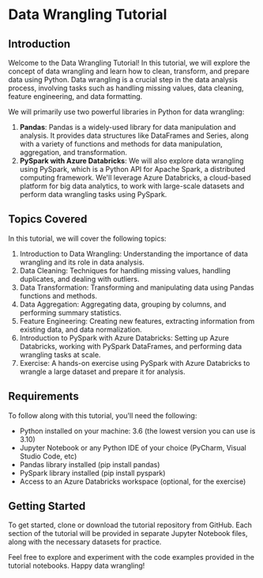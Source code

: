 # Data Wrangling Tutorial
## Introduction
Welcome to the Data Wrangling Tutorial! In this tutorial, we will explore the concept of data wrangling and learn how to clean, transform, and prepare data using Python. Data wrangling is a crucial step in the data analysis process, involving tasks such as handling missing values, data cleaning, feature engineering, and data formatting.

We will primarily use two powerful libraries in Python for data wrangling:
  1. **Pandas**: Pandas is a widely-used library for data manipulation and analysis. It provides data structures like DataFrames and Series, along with a variety of functions and methods for data manipulation, aggregation, and transformation.
  2. **PySpark with Azure Databricks**: We will also explore data wrangling using PySpark, which is a Python API for Apache Spark, a distributed computing framework. We'll leverage Azure Databricks, a cloud-based platform for big data analytics, to work with large-scale datasets and perform data wrangling tasks using PySpark.

## Topics Covered

In this tutorial, we will cover the following topics:

1. Introduction to Data Wrangling: Understanding the importance of data wrangling and its role in data analysis.
2. Data Cleaning: Techniques for handling missing values, handling duplicates, and dealing with outliers.
3. Data Transformation: Transforming and manipulating data using Pandas functions and methods.
4. Data Aggregation: Aggregating data, grouping by columns, and performing summary statistics.
5. Feature Engineering: Creating new features, extracting information from existing data, and data normalization.
6. Introduction to PySpark with Azure Databricks: Setting up Azure Databricks, working with PySpark DataFrames, and performing data wrangling tasks at scale.
7. Exercise: A hands-on exercise using PySpark with Azure Databricks to wrangle a large dataset and prepare it for analysis.

## Requirements

To follow along with this tutorial, you'll need the following:

- Python installed on your machine: 3.6 (the lowest version you can use is 3.10)
- Jupyter Notebook or any Python IDE of your choice (PyCharm, Visual Studio Code, etc)
- Pandas library installed (pip install pandas)
- PySpark library installed (pip install pyspark)
- Access to an Azure Databricks workspace (optional, for the exercise)

## Getting Started
To get started, clone or download the tutorial repository from GitHub. Each section of the tutorial will be provided in separate Jupyter Notebook files, along with the necessary datasets for practice.

Feel free to explore and experiment with the code examples provided in the tutorial notebooks. Happy data wrangling!
